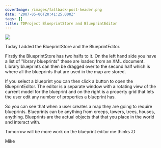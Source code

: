 ```yaml
---
coverImage: /images/fallback-post-header.png
date: "2007-05-06T20:41:25.000Z"
tags: []
title: TDProject BlueprintStore and BlueprintEditor
---
```


![](https://www.mikecann.co.uk/Work/TDProject/engine03.png)

Today I added the BlueprintStore and the BlueprintEditor.

<!-- more -->

Firstly the BlueprintStore has two halfs to it. On the left hand side you have a list of "library blueprints" these are loaded from an XML document. Library blueprints can then be dragged over to the second half which is where all the blueprints that are used in the map are stored.

If you select a blueprint you can then click a button to open the BlueprintEditor. The editor is a separate window with a rotating view of the current model for the blueprint and on the right is a property grid that lets the user edit any number of properties a blueprint has.

So you can see that when a user creates a map they are going to require blueprints. Blueprints can be anything from creeps, towers, trees, houses, anything. Blueprints are the actual objects that that you place in the world and interact with.

Tomorrow will be more work on the blueprint editor me thinks :D

Mike

